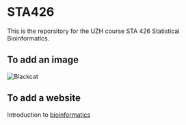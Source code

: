 # STA426
This is the reporsitory for the UZH course STA 426 Statistical Bioinformatics.

## To add an image
![Blackcat](https://upload.wikimedia.org/wikipedia/commons/a/a3/81_INF_DIV_SSI.jpg)

## To add a website
Introduction to [bioinformatics](https://en.wikipedia.org/wiki/Bioinformatics)


